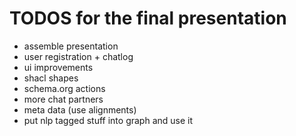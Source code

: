 # TODOS for the final presentation

 - assemble presentation
 - user registration + chatlog
 - ui improvements
 - shacl shapes
 - schema.org actions
 - more chat partners
 - meta data (use alignments)
 - put nlp tagged stuff into graph and use it
